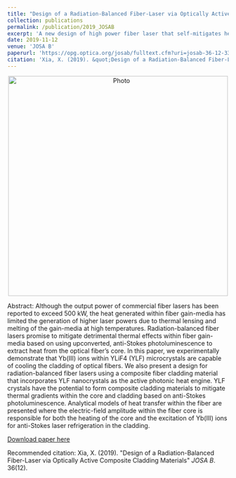 ```yaml
---
title: "Design of a Radiation-Balanced Fiber-Laser via Optically Active Composite Cladding Materials"
collection: publications
permalink: /publication/2019_JOSAB
excerpt: 'A new design of high power fiber laser that self-mitigates heat.'
date: 2019-11-12
venue: 'JOSA B'
paperurl: 'https://opg.optica.org/josab/fulltext.cfm?uri=josab-36-12-3307&id=423056'
citation: 'Xia, X. (2019). &quot;Design of a Radiation-Balanced Fiber-Laser via Optically Active Composite Cladding Materials.&quot; <i>JOSA B</i>. 36(12).'
---
```

<p align="center">
  <img src="https://xiaojing-xia.github.io/academic/images/TOC_JOSAB_2019.png?raw=true" alt="Photo" style="width: 500px;"/> 
</p>

Abstract: Although the output power of commercial fiber lasers has been reported to exceed 500 kW, the heat generated within fiber gain-media has limited the generation of higher laser powers due to thermal lensing and melting of the gain-media at high temperatures. Radiation-balanced fiber lasers promise to mitigate detrimental thermal effects within fiber gain-media based on using upconverted, anti-Stokes photoluminescence to extract heat from the optical fiber’s core. In this paper, we experimentally demonstrate that Yb(III) ions within YLiF4 (YLF) microcrystals are capable of cooling the cladding of optical fibers. We also present a design for radiation-balanced fiber lasers using a composite fiber cladding material that incorporates YLF nanocrystals as the active photonic heat engine. YLF crystals have the potential to form composite cladding materials to mitigate thermal gradients within the core and cladding based on anti-Stokes photoluminescence. Analytical models of heat transfer within the fiber are presented where the electric-field amplitude within the fiber core is responsible for both the heating of the core and the excitation of Yb(III) ions for anti-Stokes laser refrigeration in the cladding.

[Download paper here](https://opg.optica.org/josab/fulltext.cfm?uri=josab-36-12-3307&id=423056)

Recommended citation: Xia, X. (2019). "Design of a Radiation-Balanced Fiber-Laser via Optically Active Composite Cladding Materials" <i>JOSA B</i>. 36(12).
